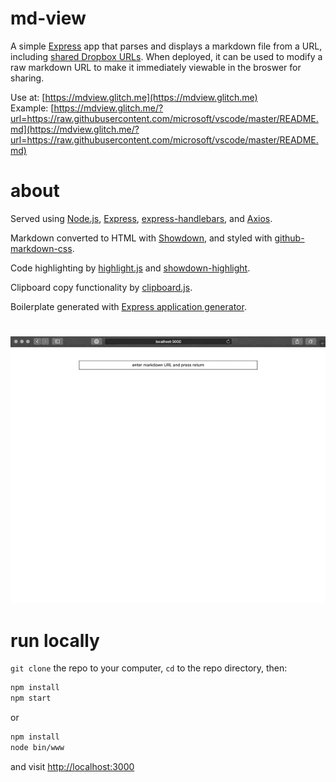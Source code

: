 # md-view

A simple [Express](https://expressjs.com/) app that parses and displays a markdown file from a URL, including [shared Dropbox URLs](https://help.dropbox.com/files-folders/share/view-only-access). When deployed, it can be used to modify a raw markdown URL to make it immediately viewable in the broswer for sharing. 

Use at: [https://mdview.glitch.me](https://mdview.glitch.me)  
Example: [https://mdview.glitch.me/?url=https://raw.githubusercontent.com/microsoft/vscode/master/README.md](https://mdview.glitch.me/?url=https://raw.githubusercontent.com/microsoft/vscode/master/README.md)

# about

Served using [Node.js](https://nodejs.org/), [Express](https://expressjs.com/), [express-handlebars](https://github.com/ericf/express-handlebars), and [Axios](https://github.com/axios/axios). 

Markdown converted to HTML with [Showdown](http://showdownjs.com/), and styled with [github-markdown-css](https://github.com/sindresorhus/github-markdown-css).

Code highlighting by [highlight.js](https://highlightjs.org/) and [showdown-highlight](https://github.com/Bloggify/showdown-highlight). 

Clipboard copy functionality by [clipboard.js](https://clipboardjs.com/).

Boilerplate generated with [Express application generator](https://expressjs.com/en/starter/generator.html).

# 
![md-view](https://github.com/onecheesepizza/md-view/raw/master/public/images/md-view-sc-640-opt2.gif)

# run locally

`git clone` the repo to your computer, `cd` to the repo directory, then:

```bash
npm install
npm start
```
or
```bash
npm install
node bin/www
```
and visit [http://localhost:3000](http://localhost:3000)
